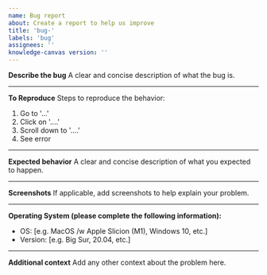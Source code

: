 ```yaml
---
name: Bug report
about: Create a report to help us improve
title: 'bug-'
labels: 'bug'
assignees: ''
knowledge-canvas version: ''
---
```


**Describe the bug**
A clear and concise description of what the bug is.

---

**To Reproduce**
Steps to reproduce the behavior:
1. Go to '...'
2. Click on '....'
3. Scroll down to '....'
4. See error

---

**Expected behavior**
A clear and concise description of what you expected to happen.

---

**Screenshots**
If applicable, add screenshots to help explain your problem.

---

**Operating System (please complete the following information):**
 - OS: [e.g. MacOS /w Apple Slicion (M1), Windows 10, etc.]
 - Version: [e.g. Big Sur, 20.04, etc.]

---

**Additional context**
Add any other context about the problem here.
